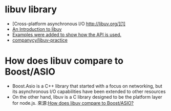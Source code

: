 libuv library
============================


* [Cross-platform asynchronous I/O http://libuv.org/][1]
* [An Introduction to libuv][3]
* [Examples were added to show how the API is used.][4]
* [companycy/libuv-practice][5]

How does libuv compare to Boost/ASIO
============
* Boost.Asio is a C++ library that started with a focus on networking, but its asynchronous I/O capabilities have been extended to other resources
* On the other hand, libuv is a C library designed to be the platform layer for node.js.
來源:[How does libuv compare to Boost/ASIO?][2]

[1]:https://github.com/libuv/libuv
[2]:http://stackoverflow.com/questions/11423426/how-does-libuv-compare-to-boost-asio
[3]:https://nikhilm.github.io/uvbook/
[4]:https://github.com/thlorenz/libuv-dox
[5]:https://github.com/companycy/libuv-practice/blob/master/server.c
